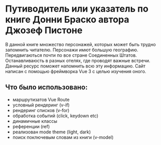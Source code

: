 # Путиводитель или указатель по книге Донни Браско автора Джозеф Пистоне

В данной книге множество персонажей, которых может быть трудно запомнить читателю. Персонажи имют большую географию. Передвигаються почти по все стране Соединенных Штатов. Останавливаюсть в разных отелях, где проводят важные встречи. Данный ресурс поможет напомнить всю эту информацию.
Сайт написан с помощью фреймворка Vue 3 с целью изучения оного.

## Что было использовано:

- маршрутизатов Vue Route
- условный рендеринг (v-if)
- рендеринг списков (v-for)
- обработка событий (click, keydown etc)
- динамичные классы
- референции (ref)
- реализован mode theme (light, dark)
- поиск поключевым словам из книги (v-model)
